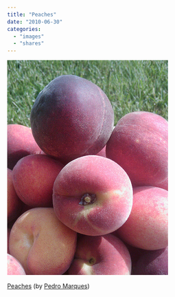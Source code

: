 ```yaml
---
title: "Peaches"
date: "2010-06-30"
categories: 
  - "images"
  - "shares"
---
```


![](images/tumblr_l47h0zVDS31qz4vrlo1_400.jpg)

[Peaches](http://www.flickr.com/photos/pedromarques/4711565642/) (by [Pedro Marques](http://flickr.com/photos/pedromarques))
